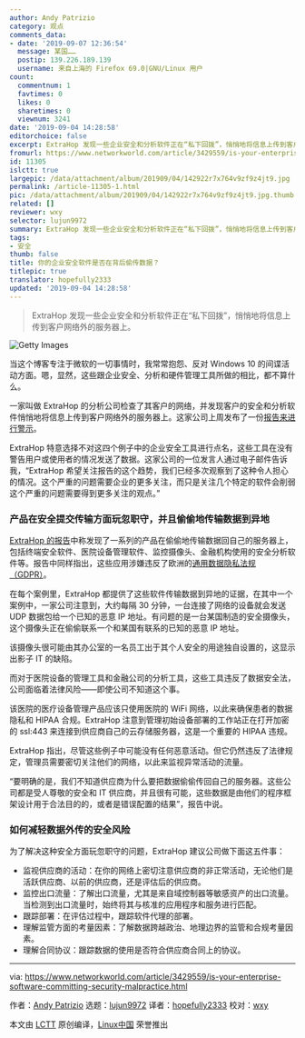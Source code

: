 ```yaml
---
author: Andy Patrizio
category: 观点
comments_data:
- date: '2019-09-07 12:36:54'
  message: 某国……
  postip: 139.226.189.139
  username: 来自上海的 Firefox 69.0|GNU/Linux 用户
count:
  commentnum: 1
  favtimes: 0
  likes: 0
  sharetimes: 0
  viewnum: 3241
date: '2019-09-04 14:28:58'
editorchoice: false
excerpt: ExtraHop 发现一些企业安全和分析软件正在“私下回拨”，悄悄地将信息上传到客户网络外的服务器上。
fromurl: https://www.networkworld.com/article/3429559/is-your-enterprise-software-committing-security-malpractice.html
id: 11305
islctt: true
largepic: /data/attachment/album/201909/04/142922r7x764v9zf9z4jt9.jpg
permalink: /article-11305-1.html
pic: /data/attachment/album/201909/04/142922r7x764v9zf9z4jt9.jpg.thumb.jpg
related: []
reviewer: wxy
selector: lujun9972
summary: ExtraHop 发现一些企业安全和分析软件正在“私下回拨”，悄悄地将信息上传到客户网络外的服务器上。
tags:
- 安全
thumb: false
title: 你的企业安全软件是否在背后偷传数据？
titlepic: true
translator: hopefully2333
updated: '2019-09-04 14:28:58'
---
```



> 
> ExtraHop 发现一些企业安全和分析软件正在“私下回拨”，悄悄地将信息上传到客户网络外的服务器上。
> 
> 
> 


![Getty Images](/data/attachment/album/201909/04/142922r7x764v9zf9z4jt9.jpg)


当这个博客专注于微软的一切事情时，我常常抱怨、反对 Windows 10 的间谍活动方面。嗯，显然，这些跟企业安全、分析和硬件管理工具所做的相比，都不算什么。


一家叫做 ExtraHop 的分析公司检查了其客户的网络，并发现客户的安全和分析软件悄悄地将信息上传到客户网络外的服务器上。这家公司上周发布了一份[报告来进行警示](https://www.extrahop.com/company/press-releases/2019/extrahop-issues-warning-about-phoning-home/)。


ExtraHop 特意选择不对这四个例子中的企业安全工具进行点名，这些工具在没有警告用户或使用者的情况发送了数据。这家公司的一位发言人通过电子邮件告诉我，“ExtraHop 希望关注报告的这个趋势，我们已经多次观察到了这种令人担心的情况。这个严重的问题需要企业的更多关注，而只是关注几个特定的软件会削弱这个严重的问题需要得到更多关注的观点。”


### 产品在安全提交传输方面玩忽职守，并且偷偷地传输数据到异地


[ExtraHop 的报告](https://www.extrahop.com/resources/whitepapers/eh-security-advisory-calling-home-success/)中称发现了一系列的产品在偷偷地传输数据回自己的服务器上，包括终端安全软件、医院设备管理软件、监控摄像头、金融机构使用的安全分析软件等。报告中同样指出，这些应用涉嫌违反了欧洲的[通用数据隐私法规（GDPR）](https://www.csoonline.com/article/3202771/general-data-protection-regulation-gdpr-requirements-deadlines-and-facts.html)。


在每个案例里，ExtraHop 都提供了这些软件传输数据到异地的证据，在其中一个案例中，一家公司注意到，大约每隔 30 分钟，一台连接了网络的设备就会发送 UDP 数据包给一个已知的恶意 IP 地址。有问题的是一台某国制造的安全摄像头，这个摄像头正在偷偷联系一个和某国有联系的已知的恶意 IP 地址。


该摄像头很可能由其办公室的一名员工出于其个人安全的用途独自设置的，这显示出影子 IT 的缺陷。


而对于医院设备的管理工具和金融公司的分析工具，这些工具违反了数据安全法，公司面临着法律风险——即使公司不知道这个事。


该医院的医疗设备管理产品应该只使用医院的 WiFi 网络，以此来确保患者的数据隐私和 HIPAA 合规。ExtraHop 注意到管理初始设备部署的工作站正在打开加密的 ssl:443 来连接到供应商自己的云存储服务器，这是一个重要的 HIPAA 违规。


ExtraHop 指出，尽管这些例子中可能没有任何恶意活动。但它仍然违反了法律规定，管理员需要密切关注他们的网络，以此来监视异常活动的流量。


“要明确的是，我们不知道供应商为什么要把数据偷偷传回自己的服务器。这些公司都是受人尊敬的安全和 IT 供应商，并且很有可能，这些数据是由他们的程序框架设计用于合法目的的，或者是错误配置的结果”，报告中说。


### 如何减轻数据外传的安全风险


为了解决这种安全方面玩忽职守的问题，ExtraHop 建议公司做下面这五件事：


* 监视供应商的活动：在你的网络上密切注意供应商的非正常活动，无论他们是活跃供应商、以前的供应商，还是评估后的供应商。
* 监控出口流量：了解出口流量，尤其是来自域控制器等敏感资产的出口流量。当检测到出口流量时，始终将其与核准的应用程序和服务进行匹配。
* 跟踪部署：在评估过程中，跟踪软件代理的部署。
* 理解监管方面的考量因素：了解数据跨越政治、地理边界的监管和合规考量因素。
* 理解合同协议：跟踪数据的使用是否符合供应商合同上的协议。




---


via: <https://www.networkworld.com/article/3429559/is-your-enterprise-software-committing-security-malpractice.html>


作者：[Andy Patrizio](https://www.networkworld.com/author/Andy-Patrizio/) 选题：[lujun9972](https://github.com/lujun9972) 译者：[hopefully2333](https://github.com/hopefully2333) 校对：[wxy](https://github.com/wxy)


本文由 [LCTT](https://github.com/LCTT/TranslateProject) 原创编译，[Linux中国](https://linux.cn/) 荣誉推出